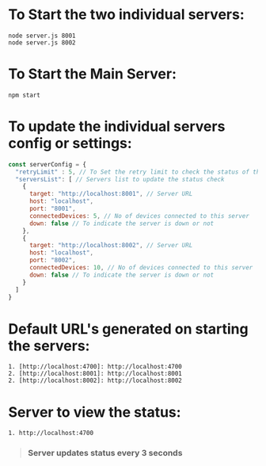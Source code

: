 # To Start the two individual servers:
    node server.js 8001
    node server.js 8002
    
# To Start the Main Server:
    npm start

# To update the individual servers config or settings:
```javascript
const serverConfig = {
  "retryLimit" : 5, // To Set the retry limit to check the status of the server
  "serversList": [ // Servers list to update the status check
    {
      target: "http://localhost:8001", // Server URL
      host: "localhost",
      port: "8001",
      connectedDevices: 5, // No of devices connected to this server
      down: false // To indicate the server is down or not
    },
    {
      target: "http://localhost:8002", // Server URL
      host: "localhost",
      port: "8002",
      connectedDevices: 10, // No of devices connected to this server
      down: false // To indicate the server is down or not
    }
  ]
}

```
# Default URL's generated on starting the servers:
    1. [http://localhost:4700]: http://localhost:4700
    2. [http://localhost:8001]: http://localhost:8001
    2. [http://localhost:8002]: http://localhost:8002

# Server to view the status:
    1. http://localhost:4700

> ### Server updates status every 3 seconds
